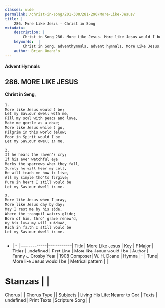 ```yaml
---
classes: wide
permalink: /christ-in-song/201-300/281-290/More-Like-Jesus/
title: |
    286. More Like Jesus - Christ in Song
metadata:
    description: |
        Christ in Song 286. More Like Jesus. More like Jesus would I be; Let my Saviour dwell with me, Fill my soul with peace and love, Make me gentle as a dove; More like Jesus while I go, Pilgrim in this world below; Poor in Spirit would I be Let my Saviour dwell in me.
    keywords:  |
        Christ in Song, adventhymnals, advent hymnals, More Like Jesus, More like Jesus would I be. 
    author: Brian Onang'o
---
```


#### Advent Hymnals
## 286. MORE LIKE JESUS
####  Christ in Song,

```txt
1.
More like Jesus would I be;
Let my Saviour dwell with me,
Fill my soul with peace and love,
Make me gentle as a dove;
More like Jesus while I go,
Pilgrim in this world below;
Poor in Spirit would I be
Let my Saviour dwell in me.

2.
If he hears the raven's cry;
If his ever watchful eye
Marks the sparrows when they fall,
Surely he will hear my call,
He will teach me how to live,
All my simple tho'ts forgive;
Pure in heart I still would be
Let my Saviour dwell in me.

3.
More like Jesus when I pray,
More like Jesus day by day;
May I rest me by his side,
Where the tranquil waters glide;
Born of him, thro' grace renew'd,
By his love my will subdued,
Rich in faith I still would be
Let my Saviour dwell in me.



```

- |   -  |
-------------|------------|
Title | More Like Jesus |
Key | F Major |
Titles | undefined |
First Line | More like Jesus would I be |
Author | Fanny J. Crosby
Year | 1908
Composer| W. H. Doane |
Hymnal|  - |
Tune| More like Jesus would I be |
Metrical pattern | |
# Stanzas |  |
Chorus |  |
Chorus Type |  |
Subjects | Living His Life: Nearer to God |
Texts | undefined |
Print Texts | 
Scripture Song |  |
    
